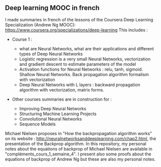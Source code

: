 ## Deep learning MOOC in french 

I made summaries in french of the lessons of the Coursera Deep Learning Specialization (Andrew Ng MOOC): https://www.coursera.org/specializations/deep-learning
This includes :
- Course 1 : 
	- what are Neural Networks, what are their applications and different types of Deep Neural Networks
	- Logistic regression is a very small Neural Networks, vectorization and gradient descent to estimate parameters of the model
	- Activation functions for Neural Networks : relu, tanh, sigmoid. Shallow Neural Networks.
          Back propagation algorithm formalism with vectorization
	- Deep Neural Networks with L layers : backward propagation algorithm with vectorization, matrix forms. 
  
- Other courses summaries are in construction for :
  - Improving Deep Neural Networks
  - Structuring Machine Learning Projects
  - Convolutional Neural Networks
  - Sequence Models 

Michael Nielsen proposes in "How the backpropagation algorithm works"
on its website : http://neuralnetworksanddeeplearning.com/chap2.html, the presentation of the Backprop algorithm.
In this repository, my personal notes about the equations of backprop of Michael Nielsen
are available in "compléments_cours_1_semaine_4". I present also some proofs about the equations of backprop of Andrew Ng
but these are also my personal notes.
